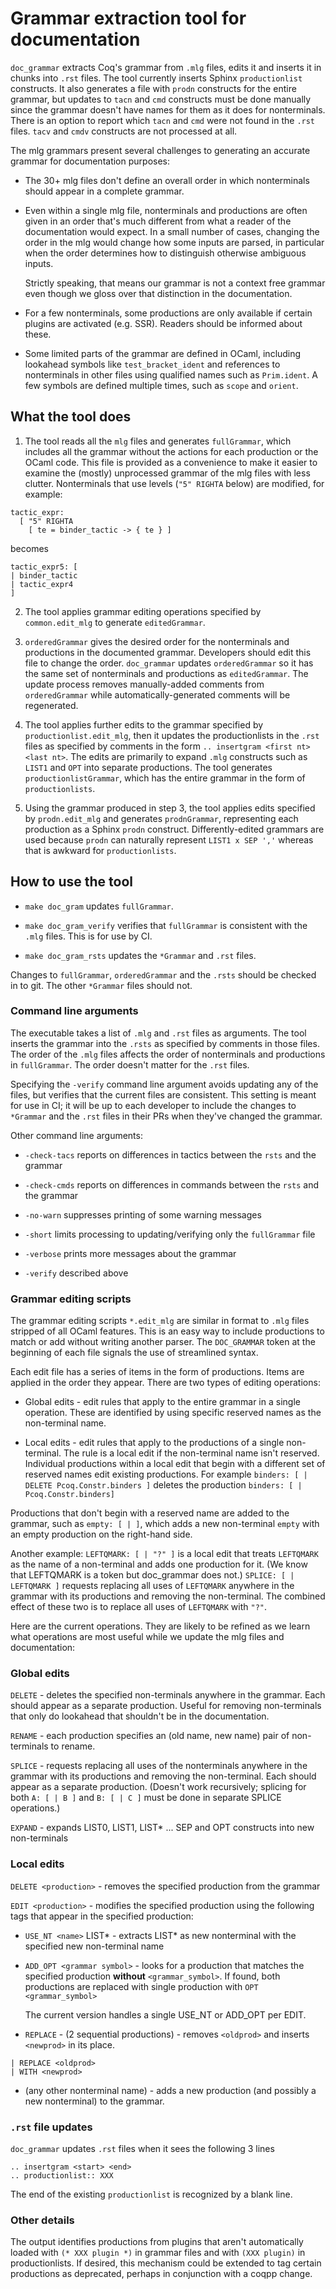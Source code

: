 # Grammar extraction tool for documentation

`doc_grammar` extracts Coq's grammar from `.mlg` files, edits it and inserts it in
chunks into `.rst` files.  The tool currently inserts Sphinx
`productionlist` constructs.  It also generates a file with `prodn` constructs
for the entire grammar, but updates to `tacn` and `cmd` constructs must be done
manually since the grammar doesn't have names for them as it does for
nonterminals.  There is an option to report which `tacn` and `cmd` were not
found in the `.rst` files.  `tacv` and `cmdv` constructs are not processed at all.

The mlg grammars present several challenges to generating an accurate grammar
for documentation purposes:

* The 30+ mlg files don't define an overall order in which nonterminals should
  appear in a complete grammar.

* Even within a single mlg file, nonterminals and productions are often given
  in an order that's much different from what a reader of the documentation would
  expect.  In a small number of cases, changing the order in the mlg would change
  how some inputs are parsed, in particular when the order determines how to distinguish
  otherwise ambiguous inputs.

  Strictly speaking, that means our grammar is not a context free grammar even though
  we gloss over that distinction in the documentation.

* For a few nonterminals, some productions are only available if certain plugins
  are activated (e.g. SSR).  Readers should be informed about these.

* Some limited parts of the grammar are defined in OCaml, including lookahead symbols
  like `test_bracket_ident` and references to nonterminals in other files using
  qualified names such as `Prim.ident`.  A few symbols are defined multiple times,
  such as `scope` and `orient`.

## What the tool does

1. The tool reads all the `mlg` files and generates `fullGrammar`, which includes
all the grammar without the actions for each production or the OCaml code.  This
file is provided as a convenience to make it easier to examine the (mostly)
unprocessed grammar of the mlg files with less clutter.  Nonterminals that use
levels (`"5" RIGHTA` below) are modified, for example:

```
tactic_expr:
  [ "5" RIGHTA
    [ te = binder_tactic -> { te } ]
```

becomes

```
tactic_expr5: [
| binder_tactic
| tactic_expr4
]
```

2. The tool applies grammar editing operations specified by `common.edit_mlg` to
generate `editedGrammar`.

3. `orderedGrammar` gives the desired order for the nonterminals and productions
in the documented grammar.  Developers should edit this file to change the order.
`doc_grammar` updates `orderedGrammar` so it has the same set of nonterminals and productions
as `editedGrammar`.  The update process removes manually-added comments from
`orderedGrammar` while automatically-generated comments will be regenerated.

4. The tool applies further edits to the grammar specified by `productionlist.edit_mlg`,
then it updates the productionlists in the `.rst` files as specified by comments in the form
`.. insertgram <first nt> <last nt>`.  The edits are primarily to expand
`.mlg` constructs such as `LIST1` and `OPT` into separate productions.  The tool
generates `productionlistGrammar`, which has the entire grammar in the form of `productionlists`.

5. Using the grammar produced in step 3, the tool applies edits specified by
`prodn.edit_mlg` and generates `prodnGrammar`, representing each production as
a Sphinx `prodn` construct.  Differently-edited grammars are used because `prodn`
can naturally represent `LIST1 x SEP ','` whereas that is awkward for `productionlists`.

## How to use the tool

* `make doc_gram` updates `fullGrammar`.

* `make doc_gram_verify` verifies that `fullGrammar` is consistent with the `.mlg` files.
  This is for use by CI.

* `make doc_gram_rsts` updates the `*Grammar` and `.rst` files.

Changes to `fullGrammar`, `orderedGrammar` and the `.rsts` should be checked in to git.
The other `*Grammar` files should not.

### Command line arguments

The executable takes a list of `.mlg` and `.rst` files as arguments.  The tool
inserts the grammar into the `.rsts` as specified by comments in those files.
The order of the `.mlg` files affects the order of nonterminals and productions in
`fullGrammar`.  The order doesn't matter for the `.rst` files.

Specifying the `-verify` command line argument avoids updating any of the files,
but verifies that the current files are consistent.  This setting is meant for
use in CI; it will be up to each developer to include the changes to `*Grammar` and
the `.rst` files in their PRs when they've changed the grammar.

Other command line arguments:

* `-check-tacs` reports on differences in tactics between the `rsts` and the grammar

* `-check-cmds` reports on differences in commands between the `rsts` and the grammar

* `-no-warn` suppresses printing of some warning messages

* `-short` limits processing to updating/verifying only the `fullGrammar` file

* `-verbose` prints more messages about the grammar

* `-verify` described above

### Grammar editing scripts

The grammar editing scripts `*.edit_mlg` are similar in format to `.mlg` files stripped
of all OCaml features.  This is an easy way to include productions to match or add without
writing another parser.  The `DOC_GRAMMAR` token at the beginning of each file
signals the use of streamlined syntax.

Each edit file has a series of items in the form of productions.  Items are applied
in the order they appear.  There are two types of editing operations:

* Global edits - edit rules that apply to the entire grammar in a single operation.
  These are identified by using specific reserved names as the non-terminal name.

* Local edits - edit rules that apply to the productions of a single non-terminal.
  The rule is a local edit if the non-terminal name isn't reserved.  Individual
  productions within a local edit that begin with a different set of reserved names
  edit existing productions.  For  example `binders: [ | DELETE Pcoq.Constr.binders ]`
  deletes the production `binders: [ | Pcoq.Constr.binders]`

Productions that don't begin with a reserved name are added to the grammar,
such as `empty: [ | ]`, which adds a new non-terminal `empty` with an
empty production on the right-hand side.

Another example: `LEFTQMARK: [ | "?" ]` is a local edit that treats `LEFTQMARK` as
the name of a non-terminal and adds one production for it.  (We know that LEFTQMARK
is a token but doc_grammar does not.)  `SPLICE: [ | LEFTQMARK ]` requests replacing all
uses of `LEFTQMARK` anywhere in the grammar with its productions and removing the
non-terminal.  The combined effect of these two is to replace all uses of
`LEFTQMARK` with `"?"`.

Here are the current operations.  They are likely to be refined as we learn
what operations are most useful while we update the mlg files and documentation:

### Global edits

`DELETE` - deletes the specified non-terminals anywhere in the grammar.  Each
should appear as a separate production.  Useful for removing non-terminals that
only do lookahead that shouldn't be in the documentation.

`RENAME` - each production specifies an (old name, new name) pair of
non-terminals to rename.

`SPLICE` - requests replacing all uses of the nonterminals anywhere in the
grammar with its productions and removing the non-terminal. Each should appear
as a separate production.  (Doesn't work recursively; splicing for both
`A: [ | B ]` and `B: [ | C ]` must be done in separate SPLICE operations.)

`EXPAND` - expands LIST0, LIST1, LIST* ... SEP and OPT constructs into
new non-terminals

### Local edits

`DELETE <production>` - removes the specified production from the grammar

`EDIT <production>` - modifies the specified production using the following tags
that appear in the specified production:

* `USE_NT <name>` LIST* - extracts LIST* as new nonterminal with the specified
  new non-terminal name

* `ADD_OPT <grammar symbol>` - looks for a production that matches the specified
  production **without** `<grammar_symbol>`.  If found, both productions are
  replaced with single production with `OPT <grammar_symbol>`

  The current version handles a single USE_NT or ADD_OPT per EDIT.

* `REPLACE` - (2 sequential productions) - removes `<oldprod>` and
  inserts `<newprod>` in its place.

```
| REPLACE <oldprod>
| WITH <newprod>
```

* (any other nonterminal name) - adds a new production (and possibly a new nonterminal)
to the grammar.

### `.rst` file updates

`doc_grammar` updates `.rst` files when it sees the following 3 lines

```
.. insertgram <start> <end>
.. productionlist:: XXX
```

The end of the existing `productionlist` is recognized by a blank line.

### Other details

The output identifies productions from plugins that aren't automatically loaded with
`(* XXX plugin *)` in grammar files and with `(XXX plugin)` in productionlists.
If desired, this mechanism could be extended to tag certain productions as deprecated,
perhaps in conjunction with a coqpp change.
